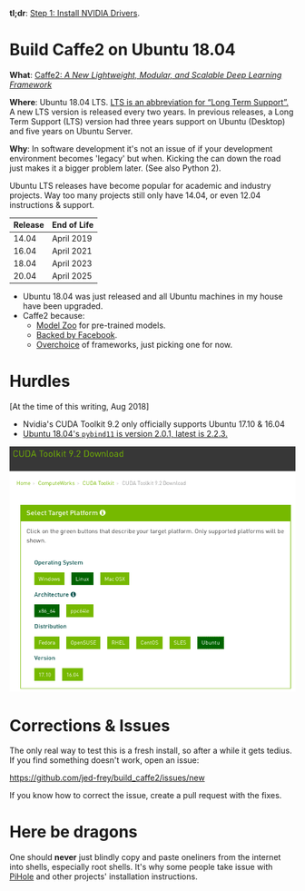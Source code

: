 **tl;dr**: [Step 1: Install NVIDIA Drivers](01_NVIDIA.md).

# Build Caffe2 on Ubuntu 18.04

**What**: [Caffe2: *A New Lightweight, Modular, and Scalable Deep Learning Framework*](https://caffe2.ai/)

**Where**: Ubuntu 18.04 LTS. [LTS is an abbreviation for “Long Term Support”.](https://wiki.ubuntu.com/LTS) A new LTS version is released every two years. In previous releases, a Long Term Support (LTS) version had three years support on Ubuntu (Desktop) and five years on Ubuntu Server.

**Why**: In software development it's not an issue of if your development environment becomes 'legacy' but when. Kicking the can down the road just makes it a bigger problem later. (See also Python 2).

Ubuntu LTS releases have become popular for academic and industry projects. Way too many projects still only have 14.04, or even 12.04 instructions & support.

| Release | End of Life |
|---------|-------------|
| 14.04   | April 2019  |
| 16.04   | April 2021  |
| 18.04   | April 2023  |
| 20.04   | April 2025  |


- Ubuntu 18.04 was just released and all Ubuntu machines in my house have been upgraded.
- Caffe2 because:
    - [Model Zoo](https://caffe2.ai/docs/zoo.html) for pre-trained models.
    - [Backed by Facebook](https://medium.com/@Synced/caffe2-merges-with-pytorch-a89c70ad9eb7).
    - [Overchoice](https://en.wikipedia.org/wiki/Overchoice) of frameworks, just picking one for now.

# Hurdles

[At the time of this writing, Aug 2018]

- Nvidia's CUDA Toolkit 9.2 only officially supports Ubuntu 17.10 & 16.04
- [Ubuntu 18.04's ```pybind11``` is version 2.0.1, latest is 2.2.3.](https://launchpad.net/ubuntu/+source/pybind11)

![](.img/cuda92.png)

# Corrections & Issues

The only real way to test this is a fresh install, so after a while it gets tedius. If you find something doesn't work, open an issue:

https://github.com/jed-frey/build_caffe2/issues/new

If you know how to correct the issue, create a pull request with the fixes.

# Here be dragons

One should **never** just blindly copy and paste oneliners from the internet into shells, especially root shells. It's why some people take issue with [PiHole](https://pi-hole.net/) and other projects' installation instructions.

    